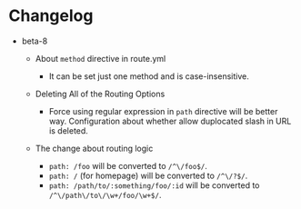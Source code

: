 # Changelog

* beta-8
  * About `method` directive in route.yml
    * It can be set just one method and is case-insensitive.
    
  * Deleting All of the Routing Options
    * Force using regular expression in `path` directive will be better way. Configuration about whether allow duplocated slash in URL is deleted.
    
  * The change about routing logic
    * `path: /foo` will be converted to `/^\/foo$/`.
    * `path: /` (for homepage) will be converted to `/^\/?$/`.
    * `path: /path/to/:something/foo/:id` will be converted to `/^\/path\/to\/\w+/foo/\w+$/`.